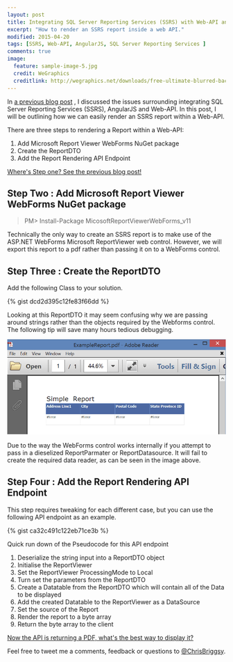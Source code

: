```yaml
---
layout: post
title: Integrating SQL Server Reporting Services (SSRS) with Web-API and AngularJS - Part Two
excerpt: "How to render an SSRS report inside a web API."
modified: 2015-04-20
tags: [SSRS, Web-API, AngularJS, SQL Server Reporting Services ]
comments: true
image:
  feature: sample-image-5.jpg
  credit: WeGraphics
  creditlink: http://wegraphics.net/downloads/free-ultimate-blurred-background-pack/
---
```


In [a previous blog post](http://blog.chrisbriggsy.com/the-first-step-towards-integration/)
, I discussed the issues surrounding integrating SQL Server Reporting Services (SSRS), AngularJS and Web-API. In this post, I will be outlining how we can easily render an SSRS report within a Web-API.

There are three steps to rendering a Report within a Web-API:

1. Add Microsoft Report Viewer WebForms NuGet package
1. Create the ReportDTO
1. Add the Report Rendering API Endpoint

[Where's Step one? See the previous blog post!](http://blog.chrisbriggsy.com/the-first-step-towards-integration/)

## Step Two : Add Microsoft Report Viewer WebForms NuGet package 

>PM> Install-Package MicosoftReportViewerWebForms_v11

Technically the only way to create an SSRS report is to make use of the ASP.NET WebForms Microsoft ReportViewer web control. However, we will export this report to a pdf rather than passing it on to a WebForms control.

## Step Three : Create the ReportDTO

Add the following Class to your solution. 

{% gist dcd2d395c12fe83f66dd %}

Looking at this ReportDTO it may seem confusing why we are passing around strings rather than the objects required by the Webforms control. The following tip will save many hours tedious debugging.

![Error ocurrs when attempting to pass in a dieselized ReportParmater or ReportDatasource](/images/2015-04-20_16-15-11-compressor.png)

Due to the way the WebForms control works internally if you attempt to pass in a dieselized ReportParmater or ReportDatasource. It will fail to create the required data reader, as can be seen in the image above.

## Step Four : Add the Report Rendering API Endpoint

This step requires tweaking for each different case, but you can use the following API endpoint as an example.

{% gist ca32c491c122eb71ce3b %}


Quick run down of the Pseudocode for this API endpoint 

1. Deserialize the string input into a ReportDTO object
1. Initialise the ReportViewer 
1. Set the ReportViewer ProcessingMode to Local
1. Turn set the parameters from the ReportDTO
1. Create a Datatable from the ReportDTO which will contain all of the Data to be displayed
1. Add the created Datatable to the ReportViewer as a DataSource
1. Set the source of the Report
1. Render the report to a byte array
1. Return the byte array to the client 

[Now the API is returning a PDF, what's the best way to display it?](http://blog.chrisbriggsy.com/AngularJS-SSRS-Pdf-integration/)

Feel free to tweet me a comments, feedback or questions to [@ChrisBriggsy](https://twitter.com/ChrisBriggsy).